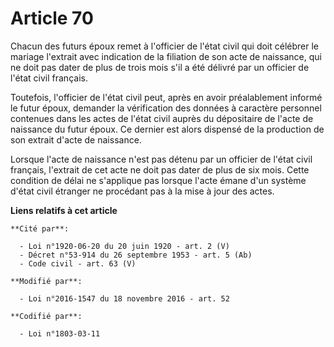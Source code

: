 # Article 70

Chacun des futurs époux remet à l'officier de l'état civil qui doit célébrer le mariage l'extrait avec indication de la
filiation de son acte de naissance, qui ne doit pas dater de plus de trois mois s'il a été délivré par un officier de l'état
civil français.

Toutefois, l'officier de l'état civil peut, après en avoir préalablement informé le futur époux, demander la vérification des
données à caractère personnel contenues dans les actes de l'état civil auprès du dépositaire de l'acte de naissance du futur
époux. Ce dernier est alors dispensé de la production de son extrait d'acte de naissance.

Lorsque l'acte de naissance n'est pas détenu par un officier de l'état civil français, l'extrait de cet acte ne doit pas
dater de plus de six mois. Cette condition de délai ne s'applique pas lorsque l'acte émane d'un système d'état civil étranger
ne procédant pas à la mise à jour des actes.

**Liens relatifs à cet article**

	**Cité par**:

	  - Loi n°1920-06-20 du 20 juin 1920 - art. 2 (V)
	  - Décret n°53-914 du 26 septembre 1953 - art. 5 (Ab)
	  - Code civil - art. 63 (V)

	**Modifié par**:

	  - Loi n°2016-1547 du 18 novembre 2016 - art. 52

	**Codifié par**:

	  - Loi n°1803-03-11
